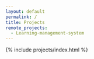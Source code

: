 ```yaml
---
layout: default
permalink: /
title: Projects
remote_projects: 
  - Learning-management-system
---
```


{% include projects/index.html %}